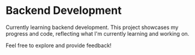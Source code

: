 # Backend Development

Currently learning backend development. This project showcases my progress and code, reflecting what I'm currently learning and working on.

Feel free to explore and provide feedback!
